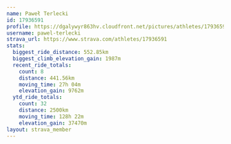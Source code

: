 ```yaml
---
name: Paweł Terlecki
id: 17936591
profile: https://dgalywyr863hv.cloudfront.net/pictures/athletes/17936591/5577025/4/large.jpg
username: pawel-terlecki
strava_url: https://www.strava.com/athletes/17936591
stats:
  biggest_ride_distance: 552.85km
  biggest_climb_elevation_gain: 1987m
  recent_ride_totals:
    count: 8
    distance: 441.56km
    moving_time: 27h 04m
    elevation_gain: 9762m
  ytd_ride_totals:
    count: 32
    distance: 2500km
    moving_time: 128h 22m
    elevation_gain: 37470m
layout: strava_member
--- 
```

